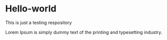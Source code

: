 # Hello-world
This is just a testing respository

Lorem Ipsum is simply dummy text of the printing and typesetting industry.
